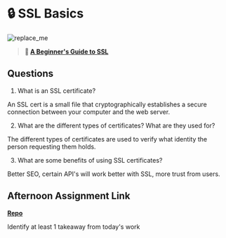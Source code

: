 # 🔒 SSL Basics

![replace_me](https://codeworks.blob.core.windows.net/public/assets/img/illustrations/placeholder.svg)

> **📖 [A Beginner's Guide to SSL](https://codeworksacademy.com/fs-student-guide/resources/wk8-9/07-SSL)**

## Questions

1. What is an SSL certificate?

An SSL cert is a small file that cryptographically establishes a secure connection between your computer and the web server.

2. What are the different types of certificates? What are they used for?

The different types of certificates are used to verify what identity the person requesting them holds.

3. What are some benefits of using SSL certificates?

Better SEO, certain API's will work better with SSL, more trust from users.

## Afternoon Assignment Link

**[Repo](https://github.com/DMGCK/<ASSIGNMENT_REPO>)**

Identify at least 1 takeaway from today's work
